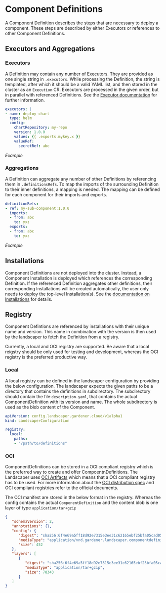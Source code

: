 # Component Definitions

A Component Definition describes the steps that are necessary to deploy a component. 
These steps are described by either Executors or references to other Component Definitions.

## Executors and Aggregations

### Executors

A Definition may contain any number of Executors. They are provided as one single string in `.executors`. While processing the Definition, the string is templated, after which it should be a valid YAML list, and then stored in the cluster as an `Execution` CR. Executors are processed in the given order, but in parallel with referenced Definitions. See the [Executor documentation](Executors.md) for further information.

```yaml
executors: |
- name: deploy-chart
  type: helm
  config:
    chartRepository: my-repo
    version: 1.0.0
    values: {{ .exports.mykey.x }}
    valueRef:
      secretRef: abc
```

*Example*


### Aggregations

A Definition can aggregate any number of other Definitions by referencing them in `.definitionsRefs`.
To map the imports of the surrounding Definition to their inner definitions, a mapping is needed.
The mapping can be defined for each component for their imports and exports.

```yaml
definitionRefs:
- ref: my-sub-component:1.0.0
  imports:
  - from: abc
    to: yxz
  exports:
  - from: abc
    to: yxz
```

*Example*


## Installations

Component Definitions are not deployed into the cluster. Instead, a Component Installation is deployed which references the corresponding Definition. 
If the referenced Definition aggregates other definitions, their corresponding Installations will be created automatically, the user only needs to deploy the top-level Installation(s). 
See the [documentation on Installations](Installations.md) for details.

## Registry

Component Defintions are referenced by installations with their unique name and version.
This name in combination with the version is then used by the landscaper to fetch the Definition from a registry.

Currently, a local and OCI registry are supported.
Be aware that a local reigstry should be only used for testing and development, whereas the OCI registry is the preferred productive way.

### Local

A local registry can be defined in the landscaper configuration by providing the below configuration.
The landscaper expects the given paths to be a directory that contains the definitions in subdirectory.
The subdirectory should contain the file `description.yaml`, that contains the actual ComponentDefinition with its version and name.
The whole subdirectory is used as the blob content of the Component.
```yaml
apiVersion: config.landscaper.gardener.cloud/v1alpha1
kind: LandscaperConfiguration

registry:
  local:
    paths:
    - "/path/to/definitions"
```

### OCI

ComponentDefinitions can be stored in a OCI compliant registry which is the preferred way to create and offer CompoentnDefinitions.
The Landscaper uses [OCI Artifacts](https://github.com/opencontainers/artifacts) which means that a OCI compliant registry has to be used.
For more information about the [OCI distribution spec](https://github.com/opencontainers/distribution-spec/blob/master/spec.md) and OCI compliant registries refer to the official documents.

The OCI manifest are stored in the below format in the registry.
Whereas the config contains the actual `ComponentDefinition` and the content blob is one layer of type `application/tar+gzip`
```json
{
   "schemaVersion": 2,
   "annotations": {},
   "config": {
      "digest": "sha256:6f4e69a5ff18d92e7315e3ee31c62165ebf25bfa05cad05c0d09d8f412dae401",
      "mediaType": "application/vnd.gardener.landscaper.componentdefinition.v1+json",
      "size": 452
   },
   "layers": [
      {
         "digest": "sha256:6f4e69a5ff18d92e7315e3ee31c62165ebf25bfa05cad05c0d09d8f412dae401",
         "mediaType": "application/tar+gzip",
         "size": 78343
      }
   ]
}
```
